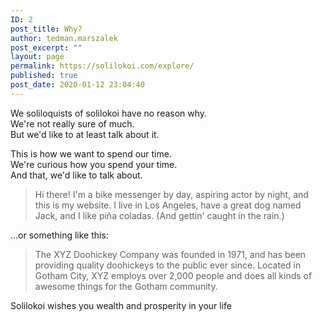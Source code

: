 ```yaml
---
ID: 2
post_title: Why?
author: tedman.marszalek
post_excerpt: ""
layout: page
permalink: https://solilokoi.com/explore/
published: true
post_date: 2020-01-12 23:04:40
---
```

<!-- wp:paragraph {"align":"justify"} -->
<p class="has-text-align-justify"> We soliloquists of solilokoi have no reason why. <br> We're not really sure of much. <br> But we'd like to at least talk about it. <br> </p>
<!-- /wp:paragraph -->

<!-- wp:paragraph -->
<p> This is how we want to spend our time. <br> We're curious how you spend your time. <br> And that, we'd like to talk about. <br> </p>
<!-- /wp:paragraph -->

<!-- wp:paragraph -->
<p></p>
<!-- /wp:paragraph -->

<!-- wp:quote -->
<blockquote class="wp-block-quote"><p>Hi there! I'm a bike messenger by day, aspiring actor by night, and this is my website. I live in Los Angeles, have a great dog named Jack, and I like piña coladas. (And gettin' caught in the rain.)</p></blockquote>
<!-- /wp:quote -->

<!-- wp:paragraph -->
<p>...or something like this:</p>
<!-- /wp:paragraph -->

<!-- wp:quote -->
<blockquote class="wp-block-quote"><p>The XYZ Doohickey Company was founded in 1971, and has been providing quality doohickeys to the public ever since. Located in Gotham City, XYZ employs over 2,000 people and does all kinds of awesome things for the Gotham community.</p></blockquote>
<!-- /wp:quote -->

<!-- wp:paragraph -->
<p>Solilokoi wishes you wealth and prosperity in your life</p>
<!-- /wp:paragraph -->

<!-- wp:paragraph -->
<p></p>
<!-- /wp:paragraph -->

<!-- wp:paragraph -->
<p></p>
<!-- /wp:paragraph -->